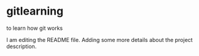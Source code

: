 # gitlearning
to learn how git works

I am editing the README file. Adding some more details about the project description.
